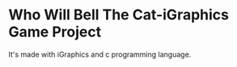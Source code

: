 # Who Will Bell The Cat-iGraphics Game Project
It's made with iGraphics and c programming language.
